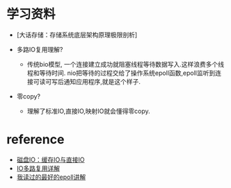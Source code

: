 # 学习资料
- [大话存储：存储系统底层架构原理极限剖析]

- 多路IO复用理解?
    - 传统bio模型, 一个连接建立成功就阻塞线程等待数据写入.这样浪费多个线程和等待时间.
    nio把等待的过程交给了操作系统epoll函数,epoll监听到连接可读可写后通知应用程序,就是这个样子.

- 零copy?
    - 理解了标准IO,直接IO,映射IO就会懂得零copy.

# reference
- [磁盘IO：缓存IO与直接IO](https://www.cnblogs.com/youngerchina/p/5624462.html)
- [IO多路复用详解](https://littlewhitejing.github.io/2018/04/24/os-1/)
- [我读过的最好的epoll讲解](https://zhuanlan.zhihu.com/p/36764771)